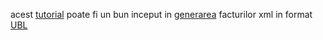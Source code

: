 acest [tutorial](https://itheo.tech/generate-ubl-invoices-in-python-using-poetry-and-lxml) poate fi un bun inceput in [generarea](https://www.piwheels.org/project/simple-ubl-invoice-generator/) facturilor xml in format [UBL](https://odoo-community.org/shop/account-invoice-ubl-193#attr=5321)

